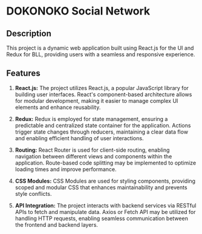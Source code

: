# DOKONOKO Social Network

## Description
This project is a dynamic web application built using React.js for the UI and Redux for BLL, providing users with a seamless and responsive experience.

## Features

1. **React.js:** The project utilizes React.js, a popular JavaScript library for building user interfaces. React's component-based architecture allows for modular development, making it easier to manage complex UI elements and enhance reusability.

2. **Redux:** Redux is employed for state management, ensuring a predictable and centralized state container for the application. Actions trigger state changes through reducers, maintaining a clear data flow and enabling efficient handling of user interactions.

3. **Routing:** React Router is used for client-side routing, enabling navigation between different views and components within the application. Route-based code splitting may be implemented to optimize loading times and improve performance.

4. **CSS Modules:** CSS Modules are used for styling components, providing scoped and modular CSS that enhances maintainability and prevents style conflicts.

5. **API Integration:** The project interacts with backend services via RESTful APIs to fetch and manipulate data. Axios or Fetch API may be utilized for handling HTTP requests, enabling seamless communication between the frontend and backend layers.

